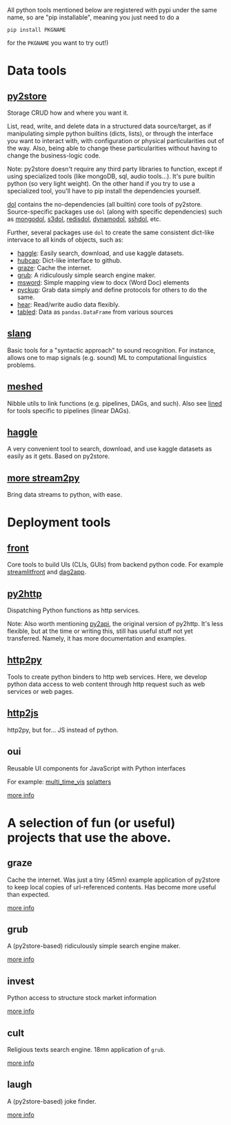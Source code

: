 All python tools mentioned below are registered with pypi under the same name, so are 
"pip installable", meaning you just need to do a 
```
pip install PKGNAME
```
for the `PKGNAME` you want to try out!)

# Data tools

## [py2store](https://pypi.org/project/py2store)
Storage CRUD how and where you want it.

List, read, write, and delete data in a structured data source/target, as if manipulating simple python builtins (dicts, lists), or through the interface you want to interact with, with configuration or physical particularities out of the way. Also, being able to change these particularities without having to change the business-logic code.

Note: py2store doesn't require any third party libraries to function, except if using specialized tools (like mongoDB, sql, audio tools...). It's pure builtin python (so very light weight). On the other hand if you try to use a specialized tool, you'll have to pip install the dependencies yourself.

[dol](https://pypi.org/project/dol) contains the no-dependencies (all builtin) core tools of py2store.
Source-specific packages use `dol` (along with specific dependencies) such as 
[mongodol](https://pypi.org/project/mongodol/), 
[s3dol](https://pypi.org/project/s3dol/), 
[redisdol](https://pypi.org/project/redisdol/), 
[dynamodol](https://pypi.org/project/dynamodol/), 
[sshdol](https://pypi.org/project/sshdol/), etc.

Further, several packages use `dol` to create the same consistent dict-like intervace to all kinds of objects, such as:
- [haggle](https://pypi.org/project/haggle): Easily search, download, and use kaggle datasets.
- [hubcap](https://pypi.org/project/hubcap/): Dict-like interface to github.
- [graze](https://pypi.org/project/graze): Cache the internet.
- [grub](https://pypi.org/project/grub): A ridiculously simple search engine maker. 
- [msword](https://pypi.org/project/msword/): Simple mapping view to docx (Word Doc) elements
- [pyckup](https://pypi.org/project/pyckup): Grab data simply and define protocols for others to do the same.
- [hear](https://pypi.org/project/hear): Read/write audio data flexibly. 
- [tabled](https://pypi.org/project/tabled): Data as `pandas.DataFrame` from various sources


## [slang](https://pypi.org/project/slang)
Basic tools for a "syntactic approach" to sound recognition. 
For instance, allows one to map signals (e.g. sound) ML to computational linguistics problems.


## [meshed](https://pypi.org/project/meshed)
Nibble utils to link functions (e.g. pipelines, DAGs, and such).
Also see [lined](https://github.com/otosense/lined/blob/master/README.md) for tools specific to pipelines (linear DAGs).


## [haggle](https://pypi.org/project/haggle)
A very convenient tool to search, download, and use kaggle datasets as easily as it gets. 
Based on py2store.


## [more stream2py](https://pypi.org/project/stream2py)
Bring data streams to python, with ease.


# Deployment tools

## [front](https://pypi.org/project/front/)

Core tools to build UIs (CLIs, GUIs) from backend python code.
For example [streamlitfront](https://pypi.org/project/streamlitfront/) and [dag2app](https://pypi.org/project/dagapp/).

## [py2http](https://pypi.org/project/py2http)
Dispatching Python functions as http services.

Note: Also worth mentioning [py2api](https://github.com/i2mint/py2api/blob/master/README.md), 
the original version of py2http. It's less flexible, but at the time or writing this, 
still has useful stuff not yet transferred. Namely, it has more documentation and examples.

## [http2py](https://pypi.org/project/http2py)
Tools to create python binders to http web services. Here, we develop python data access to web content through http request such as web services or web pages.

## [http2js](https://pypi.org/project/http2js)
http2py, but for... JS instead of python.

## oui
Reusable UI components for JavaScript with Python interfaces

For example:
[multi_time_vis](https://github.com/otosense/oui/blob/master/oui/multi_time_vis/README.md)
[splatters](https://github.com/otosense/oui/tree/master/oui/splatter)

[more info](https://github.com/otosense/oui)



# A selection of fun (or useful) projects that use the above. 

## graze
Cache the internet. Was just a tiny (45mn) example application of py2store to keep local copies of url-referenced contents. 
Has become more useful than expected.

[more info](https://github.com/thorwhalen/graze)

## grub
A (py2store-based) ridiculously simple search engine maker. 

[more info](https://github.com/thorwhalen/grub)

## invest
Python access to structure stock market information

[more info](https://github.com/thorwhalen/invest)

## cult
Religious texts search engine. 18mn application of `grub`.

[more info](https://github.com/thorwhalen/cult)

## laugh
A (py2store-based) joke finder.

[more info](https://github.com/thorwhalen/laugh)
